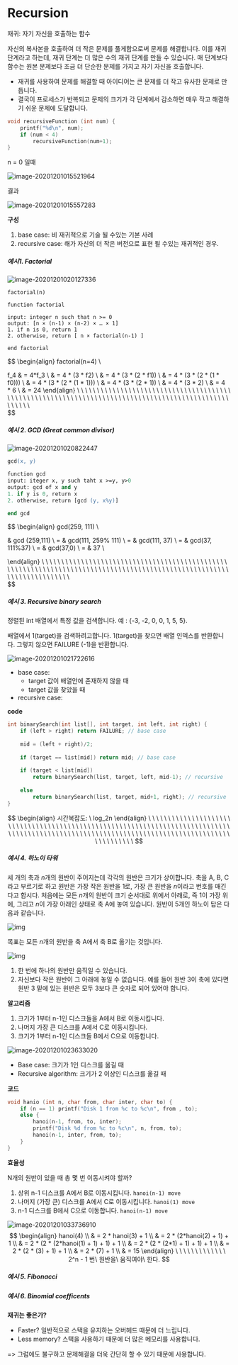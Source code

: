 # Recursion

재귀: 자기 자신을 호출하는 함수

자신의 복사본을 호출하여 더 작은 문제를 풀게함으로써 문제를 해결합니다. 이를 재귀 단계라고 하는데, 재귀 단계는 더 많은 수의 재귀 단계를 만들 수 있습니다. 매 단계보다 함수는 원본 문제보다 조금 더 단순한 문제를 가지고 자기 자신을 호출합니다.

- 재귀를 사용하여 문제를 해결할 때 아이디어는 큰 문제를 더 작고 유사한 문제로 만듭니다.
- 결국이 프로세스가 반복되고 문제의 크기가 각 단계에서 감소하면 매우 작고 해결하기 쉬운 문제에 도달합니다.



```c
void recursiveFunction (int num) {
    printf("%d\n", num);
    if (num < 4)
        recursiveFunction(num+1);
}
```

n = 0 일때

![image-20201201015521964](https://github.com/doooooooong/studyBoard/blob/master/Data-structures/DS%20note/images/image-20201201015521964.png?raw=true) 



결과

![image-20201201015557283](https://github.com/doooooooong/studyBoard/blob/master/Data-structures/DS%20note/images/image-20201201015557283.png?raw=true) 



**구성**

1. base case: 비 재귀적으로 기술 될 수있는 기본 사례
2. recursive case: 해가 자신의 더 작은 버전으로 표현 될 수있는 재귀적인 경우.



##### 예시1.  Factorial

![image-20201201020127336](https://github.com/doooooooong/studyBoard/blob/master/Data-structures/DS%20note/images/image-20201201020127336.png?raw=true) 

```pseudocode
factorial(n)

function factorial

input: integer n such that n >= 0
output: [n × (n-1) × (n-2) × … × 1]
1. if n is 0, return 1
2. otherwise, return [ n × factorial(n-1) ]

end factorial 
```

$$
\begin{align}
factorial(n=4) \\

f_4 & = 4*f_3 \\
& = 4 * (3 * f2) \\
& = 4 * (3 * (2 * f1)) \\
& = 4 * (3 * (2 * (1 * f0))) \\
& = 4 * (3 * (2 * (1 * 1))) \\
& = 4 * (3 * (2 * 1)) \\ 
& = 4 * (3 * 2) \\
& = 4 * 6 \\
& = 24
\end{align}
\ \ \ \  \ \ \ \ \ \  \ \ \ \ \ \  \ \ \ \ \ \  \ \ \ \ \ \  \ \ \ \ \ \  \ \ \ \ \ \  \ \ \ \ \ \  \ \ \ \ \ \  \ \ \ \ \ \  \ \ \ \ \ \  \ \ \ \ \ \  \ \ \ \ \ \  \ \ \ \ \ \  \ \ \ \ \ \  \ \ \ \ \ \  \ \ \ \ \ \  \ \
$$





##### 예시 2. GCD (Great common divisor)

![image-20201201020822447](https://github.com/doooooooong/studyBoard/blob/master/Data-structures/DS%20note/images/image-20201201020822447.png?raw=true) 

```ps
gcd(x, y)

function gcd
input: iteger x, y such taht x >=y, y>0
output: gcd of x and y
1. if y is 0, return x
2. otherwise, return [gcd (y, x%y)]

end gcd
```

$$
\begin{align}
gcd(259, 111) \\

& gcd (259,111) \\
= & gcd(111, 259\% 111) \\
= & gcd(111, 37) \\
= & gcd(37, 111\%37) \\
= & gcd(37,0) \\
= & 37 \\

\end{align}
\ \ \ \  \ \ \ \ \ \  \ \ \ \ \ \  \ \ \ \ \ \  \ \ \ \ \ \  \ \ \ \ \ \  \ \ \ \ \ \  \ \ \ \ \ \  \ \ \ \ \ \  \ \ \ \ \ \  \ \ \ \ \ \  \ \ \ \ \ \  \ \ \ \ \ \  \ \ \ \ \ \  \ \ \ \ \ \  \ \ \ \ \ \  \ \ \ \ \ \  \ \ \ \ \ \  \ \ \ \ \ \  \ \ \ \ \ \  \ \
$$



##### 예시 3. Recursive binary search

정렬된 int 배열에서 특정 값을 검색합니다. 예 : {-3, -2, 0, 0, 1, 5, 5}. 

배열에서 1(target)을 검색하려고합니다. 1(target)을 찾으면 배열 인덱스를 반환합니다. 그렇지 않으면 FAILURE (-1)을 반환합니다. 

![image-20201201021722616](https://github.com/doooooooong/studyBoard/blob/master/Data-structures/DS%20note/images/image-20201201021722616.png?raw=true) 



- base case: 
  - target 값이 배열안에 존재하지 않을 때
  - target 값을 찾았을 때
- recursive case: 



**code**

```c
int binarySearch(int list[], int target, int left, int right) {
    if (left > right) return FAILURE; // base case
    
    mid = (left + right)/2; 
    
    if (target == list[mid]) return mid; // base case
    
    if (target < list[mid])
        return binarySearch(list, target, left, mid-1); // recursive
    
    else
        return binarySearch(list, target, mid+1, right); // recursive
}
```

$$
\begin{align}
시간복잡도: \ log_2n
\end{align}
 \ \ \ \ \ \ \ \ \ \ \ \ \ \ \ \ \ \ \ \ \ \ \ \ \ \ \ \ \ \ \ \  \ \ \ \ \ \ \ \ \ \ \ \ \ \ \ \ \ \ \ \ \ \ \ \ \ \ \ \ \ \ \ \ \ \ \ \ \ \ \ \ \ \ \ \ \ \ \ \ \ \ \ \ \ \ \ \ \ \ \ \ \ \ \ \ \ \ \ \ \ \ \ \ \ \ \ \ \ \ \ \ \ \ \ \ \ \ \ \ \ \ \ \ \ \ \ \ \ \ \ \ \ \ \ \ \ \ \ \ \ \ \
$$



##### 예시 4. 하노이 타워

세 개의 축과 *n*개의 원반이 주어지는데 각각의 원반은 크기가 상이합니다. 축을 A, B, C라고 부르기로 하고 원반은 가장 작은 원반을 1로, 가장 큰 원반을 *n*이라고 번호를 매긴다고 합시다. 처음에는 모든 *n*개의 원반이 크기 순서대로 위에서 아래로, 즉 1이 가장 위에, 그리고 *n*이 가장 아래인 상태로 축 A에 놓여 있습니다. 원반이 5개인 하노이 탑은 다음과 같습니다.

![img](https://github.com/doooooooong/studyBoard/blob/master/Data-structures/DS%20note/images/5b5fb2670c9a185b2666637461e40c805fcc9ea5.png?raw=true)

목표는 모든 *n*개의 원반을 축 A에서 축 B로 옮기는 것입니다.

![img](https://github.com/doooooooong/studyBoard/blob/master/Data-structures/DS%20note/images/8f863bd4278fe8e0dcb6d3b76c0e157da46a92c6.png?raw=true)

1. 한 번에 하나의 원반만 움직일 수 있습니다.
2. 자신보다 작은 원반이 그 아래에 놓일 수 없습니다. 예를 들어 원반 3이 축에 있다면 원반 3 밑에 있는 원반은 모두 3보다 큰 숫자로 되어 있어야 합니다.



**알고리즘**

1. 크기가 1부터 n-1인 디스크들을 A에서 B로 이동시킵니다.
2. 나머지 가장 큰 디스크를 A에서 C로 이동시킵니다.
3. 크기가 1부터 n-1인 디스크들 B에서 C으로 이동합니다.

![image-20201201023633020](https://github.com/doooooooong/studyBoard/blob/master/Data-structures/DS%20note/images/image-20201201023633020.png?raw=true)

- Base case: 크기가 1인 디스크를 옮길 때
- Recursive algorithm: 크기가 2 이상인 디스크를 옮길 때



**코드**

```c
void hanio (int n, char from, char inter, char to) {
    if (n == 1) printf("Disk 1 from %c to %c\n", from , to);
    else {
        hanoi(n-1, from, to, inter);
        printf("Disk %d from %c to %c\n", n, from, to);
        hanoi(n-1, inter, from, to);
    }
}
```



**효율성**

N개의 원반이 있을 때 총 몇 번 이동시켜야 할까? 

1. 상위 n-1 디스크를 A에서 B로 이동시킵니다.					`hanoi(n-1) move`
2. 나머지 (가장 큰) 디스크를 A에서 C로 이동시킵니다.        `hanoi(1) move`
3. n-1 디스크를 B에서 C으로 이동합니다.                              `hanoi(n-1) move`

![image-20201201033736910](https://github.com/doooooooong/studyBoard/blob/master/Data-structures/DS%20note/images/image-20201201033736910.png?raw=true) 
$$
\begin{align}
hanoi(4) \\
& = 2 * hanoi(3) + 1 \\
& = 2 * (2*hanoi(2) + 1) + 1 \\
& = 2 * (2 * (2*hanoi(1) + 1) + 1) + 1 \\
& = 2 * (2 * (2*1) + 1) + 1) + 1 \\
& = 2 * (2 * (3) + 1) + 1 \\ 
& = 2 * (7) + 1 \\
& = 15
\end{align}
\ \ \ \ \ \ \ \ \ \ \ \ \ 2^n - 1 번\ 원반을\ 움직여야\ 한다.
$$


##### 예시 5. Fibonacci

##### 예시 6. Binomial coefficents





**재귀는 좋은가?**

- Faster? 일반적으로 스택을 유지하는 오버헤드 때문에 더 느립니다.
- Less memory? 스택을 사용하기 때문에 더 많은 메모리를 사용합니다.

=> 그럼에도 불구하고 문제해결을 더욱 간단히 할 수 있기 때문에 사용합니다.





